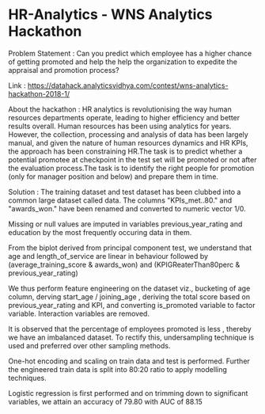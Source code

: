 # HR-Analytics - WNS Analytics Hackathon

Problem Statement : Can you predict which employee has a higher chance of getting promoted and help the help the organization to expedite the appraisal and promotion process?

Link : https://datahack.analyticsvidhya.com/contest/wns-analytics-hackathon-2018-1/

About the hackathon : 
HR analytics is revolutionising the way human resources departments operate, leading to higher efficiency and better results overall. Human resources has been using analytics for years. However, the collection, processing and analysis of data has been largely manual, and given the nature of human resources dynamics and HR KPIs, the approach has been constraining HR.The task is to predict whether a potential promotee at checkpoint in the test set will be promoted or not after the evaluation process.The task is to identify the right people for promotion (only for manager position and below) and prepare them in time.

Solution :
The training dataset and test dataset has been clubbed into a common large dataset called data.
The columns "KPIs_met..80." and "awards_won." have been renamed and converted to numeric vector 1/0. 

Missing or null values are imputed in variables previous_year_rating and education by the most frequently occuring data in them. 

From the biplot derived from principal component test, we understand that age and length_of_service are linear in behaviour followed by (average_training_score & awards_won) and  (KPIGReaterThan80perc & previous_year_rating)

We thus perform feature engineering on the dataset viz., bucketing of age column, derving start_age / joining_age , deriving the total score based on previous_year_rating and KPI, and converting is_promoted variable to factor variable.
Interaction variables are removed.

It is observed that the percentage of employees promoted is less , thereby we have an imbalanced dataset. To rectify this, undersampling technique is used and preferred over other sampling methods.

One-hot encoding and scaling on train data and test is performed. Further the engineered train data is split into 80:20 ratio to apply modelling techniques.

Logistic regression is first performed and on trimming down to significant variables, we attain an accuracy of 79.80 with AUC of 88.15
 
